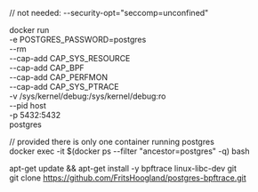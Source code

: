 // not needed: --security-opt="seccomp=unconfined" 

docker run \
-e POSTGRES_PASSWORD=postgres \
--rm \
--cap-add CAP_SYS_RESOURCE \
--cap-add CAP_BPF \
--cap-add CAP_PERFMON \
--cap-add CAP_SYS_PTRACE \
-v /sys/kernel/debug:/sys/kernel/debug:ro \
--pid host \
-p 5432:5432 \
postgres

// provided there is only one container running postgres  
docker exec -it $(docker ps --filter "ancestor=postgres" -q) bash

apt-get update && apt-get install -y bpftrace linux-libc-dev git  
git clone https://github.com/FritsHoogland/postgres-bpftrace.git  

